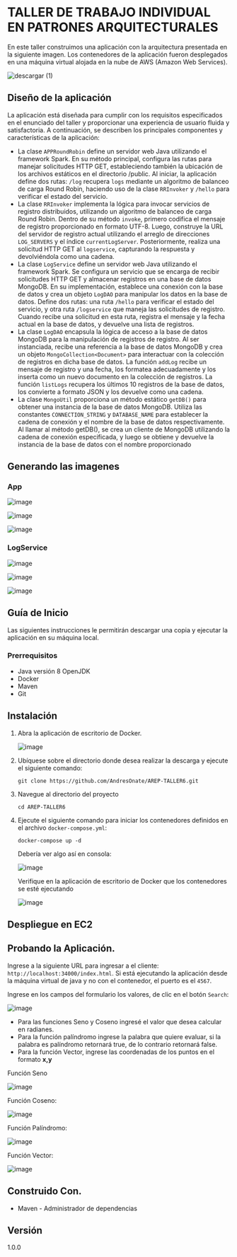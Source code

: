 # TALLER DE TRABAJO INDIVIDUAL EN PATRONES ARQUITECTURALES

En este taller construimos una aplicación con la arquitectura  presentada en  la siguiente imagen. Los contenedores de la aplicación fueron desplegados en una máquina virtual alojada en la nube de AWS (Amazon Web Services).

![descargar (1)](https://github.com/AndresOnate/AREP-TALLER6/assets/63562181/bd721586-a2ea-4e8c-bbea-a78f21d42a78)


## Diseño de la aplicación

La aplicación está diseñada para cumplir con los requisitos especificados en el enunciado del taller y proporcionar una experiencia de usuario fluida y satisfactoria. A continuación, se describen los principales componentes y características de la aplicación:

- La clase `APPRoundRobin` define un servidor web Java utilizando el framework Spark. En su método principal, configura las rutas para manejar solicitudes HTTP GET, estableciendo también la ubicación de los archivos estáticos en el directorio /public. Al iniciar, la aplicación define dos rutas:  `/log` recupera `logs` mediante un algoritmo de balanceo de carga Round Robin, haciendo uso de la clase `RRInvoker` y `/hello` para verificar el estado del servicio.
- La clase `RRInvoker` implementa la lógica para invocar servicios de registro distribuidos, utilizando un algoritmo de balanceo de carga Round Robin. Dentro de su método `invoke`, primero codifica el mensaje de registro proporcionado en formato UTF-8. Luego, construye la URL del servidor de registro actual utilizando el arreglo de direcciones `LOG_SERVERS` y el índice `currentLogServer`. Posteriormente, realiza una solicitud HTTP GET al `logservice`, capturando la respuesta y devolviéndola como una cadena.
- La clase `LogService` define un servidor web Java utilizando el framework Spark. Se configura un servicio que se encarga de recibir solicitudes HTTP GET y almacenar registros en una base de datos MongoDB. En su implementación,  establece una conexión con la base de datos y crea un objeto `LogDAO` para manipular los datos en la base de datos. Define dos rutas: una ruta `/hello` para verificar el estado del servicio, y otra ruta `/logservice` que maneja las solicitudes de registro. Cuando recibe una solicitud en esta ruta, registra el mensaje y la fecha actual en la base de datos, y devuelve una lista de registros. 
- La clase `LogDAO` encapsula la lógica de acceso a la base de datos MongoDB para la manipulación de registros de registro. Al ser instanciada, recibe una referencia a la base de datos MongoDB y crea un objeto `MongoCollection<Document>` para interactuar con la colección de registros en dicha base de datos. La función `addLog` recibe un mensaje de registro y una fecha, los formatea adecuadamente y los inserta como un nuevo documento en la colección de registros. La función `listLogs` recupera los últimos 10 registros de la base de datos, los convierte a formato JSON y los devuelve como una cadena.
- La clase `MongoUtil` proporciona un método estático `getDB()` para obtener una instancia de la base de datos MongoDB. Utiliza las constantes `CONNECTION_STRING` y `DATABASE_NAME` para establecer la cadena de conexión y el nombre de la base de datos respectivamente. Al llamar al método getDB(), se crea un cliente de MongoDB utilizando la cadena de conexión especificada, y luego se obtiene y devuelve la instancia de la base de datos con el nombre proporcionado

## Generando las imagenes

### App
![image](https://github.com/AndresOnate/AREP-TALLER6/assets/63562181/5cdfb3ac-80cf-43e2-ae86-766488189964)

![image](https://github.com/AndresOnate/AREP-TALLER6/assets/63562181/f103e3fa-6f58-48c0-a595-4a21e780bcdf)

 ![image](https://github.com/AndresOnate/AREP-TALLER6/assets/63562181/3db2ea40-f0dd-4d0e-8bf2-cec10d3cfaea)

### LogService

![image](https://github.com/AndresOnate/AREP-TALLER6/assets/63562181/27b3ba92-4d9c-4d9f-a028-27395129fcaf)

![image](https://github.com/AndresOnate/AREP-TALLER6/assets/63562181/11f0ab32-9451-45e8-a12f-7bf13c15a3d8)

![image](https://github.com/AndresOnate/AREP-TALLER6/assets/63562181/cd6a2615-c262-4a06-a0d5-1248021b9a1e)



## Guía de Inicio

Las siguientes instrucciones le permitirán descargar una copia y ejecutar la aplicación en su máquina local.

### Prerrequisitos

- Java versión 8 OpenJDK
- Docker
- Maven
- Git

## Instalación 

1. Abra la aplicación de escritorio de Docker.

   ![image](https://github.com/AndresOnate/AREP_TALLER5/assets/63562181/f1051197-c00b-4603-9dfd-d427a26d0eab)

2. Ubíquese sobre el directorio donde desea realizar la descarga y ejecute el siguiente comando:

    ``` git clone https://github.com/AndresOnate/AREP-TALLER6.git ```

3. Navegue al directorio del proyecto

   ``` cd AREP-TALLER6 ```

4. Ejecute el siguiente comando para  iniciar los contenedores definidos en el archivo `docker-compose.yml`:
   
      ``` docker-compose up -d ``` 
   
   Debería ver algo así en consola:

   ![image](https://github.com/AndresOnate/AREP_TALLER5/assets/63562181/828a8d77-43ac-4a8f-8d48-cf1025df14c1)

   Verifique en la aplicación de escritorio de Docker que los contenedores se esté ejecutando
   
   ![image](https://github.com/AndresOnate/AREP_TALLER5/assets/63562181/8ca8bc5c-0b3a-4623-999f-2ccaa638424c)




## Despliegue en EC2



## Probando la Aplicación.  

Ingrese a la siguiente URL para ingresar a el cliente: `http://localhost:34000/index.html`.
Si está ejecutando la aplicación desde la máquina virtual de java y no con el contenedor, el puerto es el `4567`.

Ingrese en los campos del formulario los valores, de clic en el botón `Search`:

![image](https://github.com/AndresOnate/AREP_TALLER5/assets/63562181/c5247754-f588-45cc-a17c-d3c1d6ec1523)

- Para las funciones Seno y Coseno ingresé el valor que desea calcular en radianes.
- Para la función palíndromo ingrese la palabra que quiere evaluar, si la palabra es palíndromo retornará true,  de lo contrario retornará false.
- Para la función Vector, ingrese las coordenadas de los puntos en el formato **x,y**

Función Seno

![image](https://github.com/AndresOnate/AREP_TALLER5/assets/63562181/d274867a-72f4-4836-928d-1bbfa156466a)

Función Coseno:

![image](https://github.com/AndresOnate/AREP_TALLER5/assets/63562181/ffd854f5-161e-488f-81cb-ee758fd96d32)

Función Palíndromo:

![image](https://github.com/AndresOnate/AREP_TALLER5/assets/63562181/f262cc30-8a0e-4bc4-8f60-fa69fd3dde0f)

Función Vector:

![image](https://github.com/AndresOnate/AREP_TALLER5/assets/63562181/edce534b-8d37-4587-9141-4caaafbd5aea)


## Construido Con. 

- Maven - Administrador de dependencias

## Versión
1.0.0
